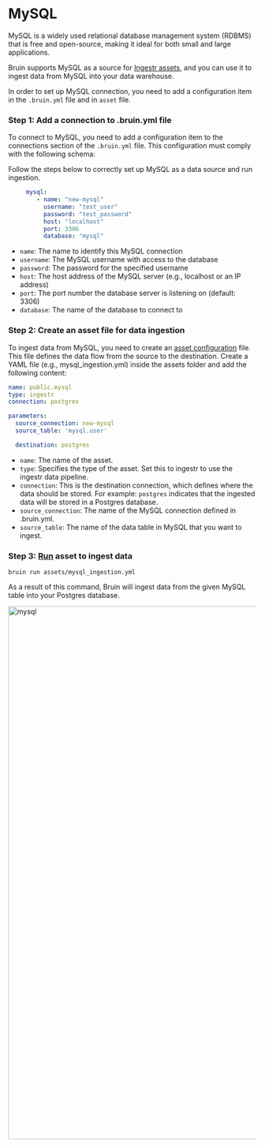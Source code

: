 # MySQL
 MySQL is a widely used relational database management system (RDBMS) that is free and open-source, making it ideal for both small and large applications.

Bruin supports MySQL as a source for [Ingestr assets](/assets/ingestr), and you can use it to ingest data from MySQL into your data warehouse.

In order to set up MySQL connection, you need to add a configuration item in the `.bruin.yml` file and in `asset` file.

### Step 1: Add a connection to .bruin.yml file

To connect to MySQL, you need to add a configuration item to the connections section of the `.bruin.yml` file. This configuration must comply with the following schema:

Follow the steps below to correctly set up MySQL as a data source and run ingestion.

```yaml
     mysql:
        - name: "new-mysql"
          username: "test_user"
          password: "test_password"
          host: "localhost"
          port: 3306
          database: "mysql"
```
- `name`: The name to identify this MySQL connection
- `username`: The MySQL username with access to the database
- `password`: The password for the specified username
- `host`: The host address of the MySQL server (e.g., localhost or an IP address)
- `port`: The port number the database server is listening on (default: 3306)
- `database`:  The name of the database to connect to

### Step 2: Create an asset file for data ingestion

To ingest data from MySQL, you need to create an [asset configuration](/assets/ingestr#asset-structure) file. This file defines the data flow from the source to the destination. Create a YAML file (e.g., mysql_ingestion.yml) inside the assets folder and add the following content:

```yaml
name: public.mysql
type: ingestr
connection: postgres

parameters:
  source_connection: new-mysql
  source_table: 'mysql.user'

  destination: postgres
```

- `name`: The name of the asset.
- `type`: Specifies the type of the asset. Set this to ingestr to use the ingestr data pipeline.
- `connection`: This is the destination connection, which defines where the data should be stored. For example: `postgres` indicates that the ingested data will be stored in a Postgres database.
- `source_connection`: The name of the MySQL connection defined in .bruin.yml.
- `source_table`: The name of the data table in MySQL that you want to ingest.

### Step 3: [Run](/commands/run) asset to ingest data
```     
bruin run assets/mysql_ingestion.yml
```
As a result of this command, Bruin will ingest data from the given MySQL table into your Postgres database.

<img width="1081" alt="mysql" src="https://github.com/user-attachments/assets/efd0666c-3c9b-40b3-bfa9-bf9ed05620d7">
